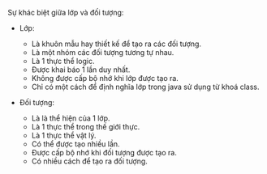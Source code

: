 Sự khác biệt giữa lớp và đối tượng:
- Lớp:
    + Là khuôn mẫu hay thiết kế để tạo ra các đối tượng.
    + Là một nhóm các đối tượng tương tự nhau.
    + Là 1 thực thể logic.
    + Được khai báo 1 lần duy nhất.
    + Không được cấp bộ nhớ khi lớp được tạo ra.
    + Chỉ có một cách để định nghĩa lớp trong java sử dụng từ khoá class.

- Đối tượng:
    + Là là thể hiện của 1 lớp.
    + Là 1 thực thể trong thế giới thực.
    + Là 1 thực thể vật lý.
    + Có thể được tạo nhiều lần.
    + Được cấp bộ nhớ khi đối tượng được tạo ra.
    + Có nhiều cách để tạo ra đối tượng.